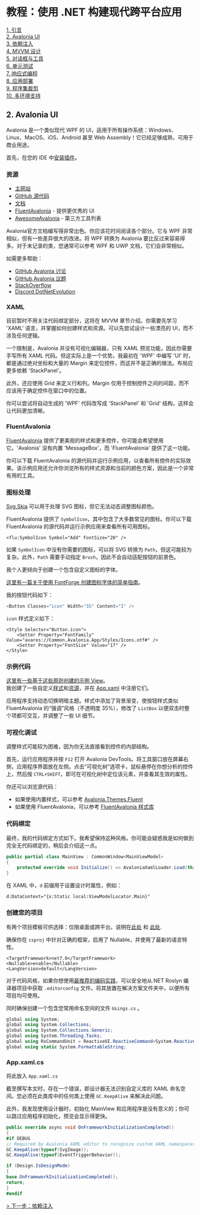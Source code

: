 # 教程：使用 .NET 构建现代跨平台应用

[1. 引言](README.md)  
[2. Avalonia UI](2_Avalonia.md)  
[3. 依赖注入](3_DependencyInjection.md)  
[4. MVVM 设计](4_MVVM.md)  
[5. 对话框与工具](5_DialogsTools.md)  
[6. 单元测试](6_UnitTesting.md)  
[7. 响应式编程](7_Reactive.md)  
[8. 应用部署](8_Deployment.md)  
[9. 程序集裁剪](9_AssemblyTrimming.md)  
[10. 多环境支持](10_MultipleEnvironments.md)  

## 2. Avalonia UI

Avalonia 是一个类似现代 WPF 的 UI，适用于所有操作系统：Windows、Linux、MacOS、iOS、Android 甚至 Web Assembly！它已经足够成熟，可用于商业用途。

首先，在您的 IDE 中[安装插件](https://docs.avaloniaui.net/docs/next/get-started/set-up-an-editor)。

### 资源

*   [主网站](https://avaloniaui.net/)
*   [GitHub 源代码](https://github.com/AvaloniaUI/Avalonia)
*   [文档](https://docs.avaloniaui.net/)
* [FluentAvalonia](https://github.com/amwx/FluentAvalonia) - 提供更优秀的 UI  
* [AwesomeAvalonia](https://github.com/AvaloniaCommunity/awesome-avalonia) - 第三方工具列表  

Avalonia官方文档编写得非常出色。你应该花时间阅读各个部分。它与 WPF 非常相似，但有一些差异很大的改进。将 WPF 转换为 Avalonia 要比反过来容易得多。对于未记录的类，您通常可以参考 WPF 和 UWP 文档，它们会非常相似。

如需更多帮助：

*   [GitHub Avalonia 讨论](https://github.com/AvaloniaUI/Avalonia/discussions)
*   [GitHub Avalonia 议题](https://github.com/AvaloniaUI/Avalonia/issues)
*   [StackOverflow](https://stackoverflow.com/)
*   [Discord DotNetEvolution](https://discord.com/invite/HSuhTyG)

### XAML

目前暂时不用关注代码绑定部分，这将在 MVVM 章节介绍。你需要先学习 'XAML' 语言，并掌握如何创建样式和资源。可以先尝试设计一些漂亮的 UI，而不涉及任何逻辑。

一个限制是，Avalonia 并没有可视化编辑器，只有 XAML 预览功能，因此你需要手写所有 XAML 代码。但这实际上是一个优势。我最初在 'WPF' 中编写 'UI' 时，都是通过绝对坐标和大量的 Margin 来定位控件，而这并不是正确的做法。布局应更多依赖 'StackPanel'。

此外，还应使用 Grid 来定义行和列。Margin 仅用于控制控件之间的间距，而不应该用于确定控件在窗口中的位置。

<Grid Margin="10,6,10,10" ColumnDefinitions="150,*" RowDefinitions="*,40">

你可以尝试将自动生成的 'WPF' 代码改写成 'StackPanel' 和 'Grid' 结构，这样会让代码更加清晰。

### FluentAvalonia

[FluentAvalonia](https://github.com/amwx/FluentAvalonia) 提供了更美观的样式和更多控件，你可能会希望使用它。'Avalonia' 没有内置 'MessageBox'，而 'FluentAvalonia' 提供了这一功能。

你可以下载 FluentAvalonia 的源代码并运行示例应用，以查看所有控件的实际效果。该示例应用还允许你浏览所有的样式资源和当前的颜色方案，因此是一个非常有用的工具。

### 图标处理

[Svg.Skia](https://github.com/wieslawsoltes/Svg.Skia) 可以用于处理 SVG 图标，但它无法动态调整图标颜色。

FluentAvalonia 提供了 `SymbolIcon`，其中包含了大多数常见的图标。你可以下载 FluentAvalonia 的源代码并运行示例应用来查看所有可用图标。

```xaml
<flu:SymbolIcon Symbol="Add" FontSize="20" />
```

如果 `SymbolIcon` 中没有你需要的图标，可以将 SVG 转换为 `Path`，但这可能较为复杂。此外，`Path` 需要手动指定 `Brush`，因此不会自动适配按钮的前景色。

我个人更倾向于创建一个包含自定义图标的字体。

[这里有一篇关于使用 FontForge 创建图标字体的简单指南](https://mohammedraji.github.io/posts/The-Definitive-guide-to-create-an-icon-font/)。

我的按钮代码如下：
```c#
<Button Classes="icon" Width="35" Content="I" />
```

`icon` 样式定义如下：
```xaml
<Style Selector="Button.icon">
    <Setter Property="FontFamily" Value="avares://Common.Avalonia.App/Styles/Icons.otf#" />
    <Setter Property="FontSize" Value="17" />
</Style>
```

### 示例代码

[这里有一些基于这些原则创建的示例 View](https://github.com/mysteryx93/HanumanInstituteApps/tree/master/Src/App.Converter432Hz/Converter432Hz/Views)。  
我创建了一些自定义[样式](https://github.com/mysteryx93/HanumanInstituteApps/blob/master/Src/Apps/Styles/CommonStyles.axaml)和[资源](https://github.com/mysteryx93/HanumanInstituteApps/blob/master/Src/Apps/Styles/CommonResources.axaml)，并在 [App.xaml](https://github.com/mysteryx93/HanumanInstituteApps/blob/master/Src/App.Converter432Hz/Converter432Hz/App.axaml) 中注册它们。

应用程序支持动态切换明暗主题。样式中添加了背景渐变，使按钮样式类似 FluentAvalonia 的“强调”风格（不透明度 35%），修改了 `ListBox` 以便双击时整个项都可交互，并调整了一些 UI 细节。

### 可视化调试

调整样式可能较为困难，因为你无法直接看到控件的内部结构。

首先，运行应用程序并按 `F12` 打开 Avalonia DevTools。将工具窗口放在屏幕右侧，应用程序界面放在左侧。点击“可视化树”选项卡，鼠标悬停在你想分析的控件上，然后按 `CTRL+SHIFT`，即可在可视化树中定位该元素，并查看其生效的属性。

你还可以浏览源代码：
- 如果使用内置样式，可以参考 [Avalonia.Themes.Fluent](https://github.com/AvaloniaUI/Avalonia/tree/master/src/Avalonia.Themes.Fluent)
- 如果使用 FluentAvalonia，可以参考 [FluentAvalonia 样式库](https://github.com/amwx/FluentAvalonia/tree/master/src/FluentAvalonia/Styling)

### 代码绑定

最终，我的代码绑定方式如下。我希望保持这种风格。你可能会疑惑我是如何做到完全无代码绑定的，稍后会介绍这一点。

```c#
public partial class MainView : CommonWindow<MainViewModel>
{
    protected override void Initialize() => AvaloniaXamlLoader.Load(this);
}
```

在 XAML 中，`d` 前缀用于设置设计时属性，例如：

```xaml
d:DataContext="{x:Static local:ViewModelLocator.Main}"
```

### 创建您的项目

有两个项目模板可供选择：仅限桌面或跨平台。说明在[此处](https://docs.avaloniaui.net/docs/next/get-started/test-drive/create-a-project) 和 [此处](https://docs.avaloniaui.net/docs/next/guides/building-cross-platform-applications/solution-setup).


确保你在 `csproj` 中针对正确的框架，启用了 Nullable，并使用了最新的语言特性。

```xaml
<TargetFramework>net7.0</TargetFramework>
<Nullable>enable</Nullable>
<LangVersion>default</LangVersion>
```


对于代码风格，如果你想使用[最推荐的编码实践](https://github.com/dotnet/roslyn/blob/main/.editorconfig)，可以安全地从.NET Roslyn 编译器项目中获取 `.editorconfig` 文件。将其放置在解决方案文件夹中，以便所有项目均可使用。

同时确保创建一个包含您常用命名空间的文件 `Usings.cs` 。

```csharp
global using System;
global using System.Collections;
global using System.Collections.Generic;
global using System.Threading.Tasks;
global using RxCommandUnit = ReactiveUI.ReactiveCommand<System.Reactive.Unit, System.Reactive.Unit>;
global using static System.FormattableString;
```

### App.xaml.cs

将此放入 `App.xaml.cs`

截至撰写本文时，存在一个错误，即设计器无法识别自定义库的 XAML 命名空间。您必须在此类库中的任何类上使用 `GC.KeepAlive` 来解决此问题。

此外，我发现使用设计器时，初始化 MainView 和应用程序是没有意义的；你可以跳过应用程序初始化，预览会显示得更快。

```csharp
public override async void OnFrameworkInitializationCompleted()
{
#if DEBUG
// Required by Avalonia XAML editor to recognize custom XAML namespaces. Until they fix the problem.
GC.KeepAlive(typeof(SvgImage));
GC.KeepAlive(typeof(EventTriggerBehavior));

if (Design.IsDesignMode)
{
base.OnFrameworkInitializationCompleted();
return;
}
#endif
```


[\> 下一步：依赖注入](3_DependencyInjection.md)

